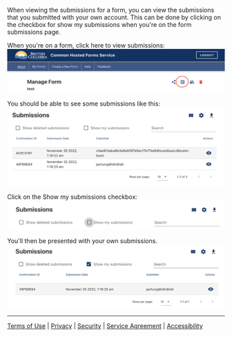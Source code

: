 When viewing the submissions for a form, you can view the submissions that you submitted with your own account. This can be done by clicking on the checkbox for show my submissions when you're on the form submissions page.

When you're on a form, click here to view submissions:
![image](images/vs1.png)


You should be able to see some submissions like this:
![image](images/vs2.png)

Click on the Show my submissions checkbox:
![image](images/vs3.png)

You'll then be presented with your own submissions.
![image](images/vs4.png)

***
[Terms of Use](Terms-of-Use) | [Privacy](Privacy) | [Security](Security) | [Service Agreement](Service-Agreement) | [Accessibility](Accessibility)